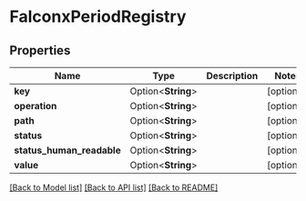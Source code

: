 # FalconxPeriodRegistry

## Properties

Name | Type | Description | Notes
------------ | ------------- | ------------- | -------------
**key** | Option<**String**> |  | [optional]
**operation** | Option<**String**> |  | [optional]
**path** | Option<**String**> |  | [optional]
**status** | Option<**String**> |  | [optional]
**status_human_readable** | Option<**String**> |  | [optional]
**value** | Option<**String**> |  | [optional]

[[Back to Model list]](../README.md#documentation-for-models) [[Back to API list]](../README.md#documentation-for-api-endpoints) [[Back to README]](../README.md)


